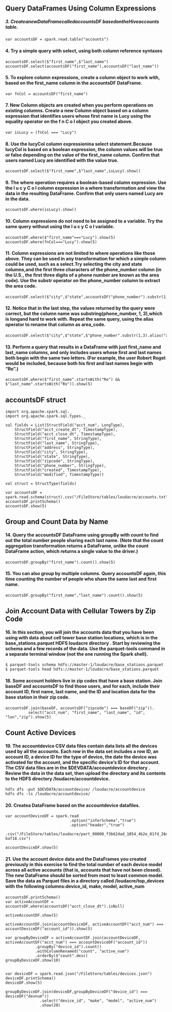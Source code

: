## Query DataFrames Using Column Expressions


##### 3. CreateanewDataFramecalledaccountsDF basedontheHiveaccounts table.
```
var accountsDF = spark.read.table("accounts")
```


#### 4. Try a simple query with select, using both column reference syntaxes
```
accountsDF.select($"first_name",$"last_name")
accountsDF.select(accountsDF("first_name"),accountsDF("last_name"))
```

#### 5. To explore column expressions, create a column object to work with, based on the first_name column in the accountsDF DataFrame.
```
var fnCol = accountsDF("first_name")
```

#### 7. New Column objects are created when you perform operations on existing columns. Create a new Column object based on a column expression that identifies users whose first name is Lucy using the equality operator on the f n C o l object you created above.
```
var isLucy = (fnCol === "Lucy")
```

#### 8. Use the lucyCol column expressionina select statement.Because lucyCol is based on a boolean expression, the column values will be true or false depending on the value of the first_name column. Confirm that users named Lucy are identified with the value true.
```
accountsDF.select($"first_name",$"last_name",isLucy).show()
```

#### 9. The where operation requires a boolean-based column expression. Use the l u c y C o l column expression in a where transformation and view the data in the resulting DataFrame. Confirm that only users named Lucy are in the data.
```
accountsDF.where(isLucy).show()
```

#### 10. Column expressions do not need to be assigned to a variable. Try the same query without using the l u c y C o l variable.
```
accountsDF.where($"first_name"==="Lucy").show(5)
accountsDF.where(fnCol==="Lucy").show(5)
```


#### 11. Column expressions are not limited to where operations like those above. They can be used in any transformation for which a simple column could be used, such as a select.Try selecting the city and state columns,and the first three characters of the phone_number column (in the U.S., the first three digits of a phone number are known as the area code). Use the substr operator on the phone_number column to extract the area code.
```
accountsDF.select($"city",$"state",accountsDF("phone_number").substr(1,3)).show(5)
```


#### 12. Notice that in the last step, the values returned by the query were correct, but the column name was substring(phone_number, 1, 3),which is longand hard to work with. Repeat the same query, using the alias operator to rename that column as area_code.
```
accountsDF.select($"city",$"state",$"phone_number".substr(1,3).alias("area_code")).show(5)
```


#### 13. Perform a query that results in a DataFrame with just first_name and last_name columns, and only includes users whose first and last names both begin with the same two letters. (For example, the user Robert Roget would be included, because both his first and last names begin with “Ro”.)
```
accountsDF.where($"first_name".startsWith("Ro") && $"last_name".startsWith("Ro")).show(5)
```


## accountsDF struct
```
import org.apache.spark.sql._
import org.apache.spark.sql.types._

val fields = List(StructField("acct_num", LongType),
    StructField("acct_create_dt", TimestampType),
    StructField("acct_close_dt", TimestampType),
    StructField("first_name", StringType),
    StructField("last_name", StringType),
    StructField("address", StringType),
    StructField("city", StringType),                  
    StructField("state", StringType),
    StructField("zipcode", StringType),
    StructField("phone_number", StringType),
    StructField("created", TimestampType),                  
    StructField("modified", TimestampType))

val struct = StructType(fields)

var accountsDF = spark.read.schema(struct).csv("/FileStore/tables/loudacre/accounts.txt")
accountsDF.printSchema()
accountsDF.show(5)
```


## Group and Count Data by Name

#### 14. Query the accountsDF DataFrame using groupBy with count to find out the total number people sharing each last name. (Note that the count aggregation transformation returns a DataFrame, unlike the count DataFrame action, which returns a single value to the driver.)
```
accountsDF.groupBy("first_name").count().show(5)
```

#### 15. You can also group by multiple columns. Query accountsDF again, this time counting the number of people who share the same last and first name.
```
accountsDF.groupBy("first_name","last_name").count().show(5)
```


## Join Account Data with Cellular Towers by Zip Code

#### 16. In this section, you will join the accounts data that you have been using with data about cell tower base station locations, which is in the base_stations.parquet HDFS loudacre directory . Start by reviewing the schema and a few records of the data. Use the parquet-tools command in a separate terminal window (not the one running the Spark shell).
 ```
$ parquet-tools schema hdfs://master-1/loudacre/base_stations.parquet 
$ parquet-tools head hdfs://master-1/loudacre/base_stations.parquet
```


#### 18. Some account holders live in zip codes that have a base station.  Join baseDF and accountsDF to find those users, and for each, include their account ID, first name, last name, and the ID and location data for the base station in their zip code.
```
accountsDF.join(baseDF, accountsDF("zipcode") === baseDF("zip")).
          select("acct_num", "first_name", "last_name", "id", "lon","zip").show(5)
```

## Count Active Devices
#### 19. The accountdevice CSV data files contain data lists all the devices used by all the accounts. Each row in the data set includes a row ID, an account ID, a device ID for the type of device, the date the device was activated for the account, and the specific device’s ID for that account. The CSV data files are in the $DEVDATA/accountdevice directory . Review the data in the data set, then upload the directory and its contents to the HDFS directory /loudacre/accountdevice.
```
hdfs dfs -put $DEVDATA/accountdevice/ /loudacre/accountdevice
hdfs dfs -ls /loudacre/accountdevice/
```


#### 20. Createa DataFrame based on the accountdevice datafiles.
```
var accountDeviceDF = spark.read
                            .option("inferSchema","true")
                            .option("header","true")
                            .csv("/FileStore/tables/loudacre/part_00000_f3b62dad_1054_4b2e_81fd_26e54c2ae76a-baf18.csv")

accountDeviceDF.show(5)
```

#### 21. Use the account device data and the DataFrames you created previously in this exercise to find the total number of each device model across all active accounts (that is, accounts that have not been closed).  The new DataFrame should be sorted from most to least common model. Save the data as Parquet files in a directory called /loudacre/top_devices with the following columns:device_id, make, model, active_num
 ```
accountsDF.printSchema()
var activeAccountDF = accountsDF.where(accountsDF("acct_close_dt").isNull)
                          
activeAccountDF.show(5)

activeAccountDF.join(accountDeviceDF, activeAccountDF("acct_num") === accountDeviceDF("account_id")).show(5)

var groupByDeviceDF = activeAccountDF.join(accountDeviceDF, activeAccountDF("acct_num") === accountDeviceDF("account_id"))
              .groupBy("device_id").count()
              .withColumnRenamed("count", "active_num")
              .orderBy($"count".desc)
groupByDeviceDF.show(10)


var deviceDF = spark.read.json("/FileStore/tables/devices.json")
deviceDF.printSchema()
deviceDF.show(5)

groupByDeviceDF.join(deviceDF,groupByDeviceDF("device_id") ===  deviceDF("devnum"))
                .select("device_id", "make", "model", "active_num")
                .show(20)
              

```
